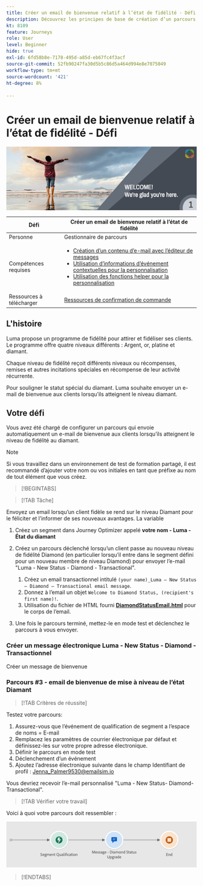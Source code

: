 ```yaml
---
title: Créer un email de bienvenue relatif à l’état de fidélité - Défi
description: Découvrez les principes de base de création d’un parcours dans la zone de travail du parcours.
kt: 8109
feature: Journeys
role: User
level: Beginner
hide: true
exl-id: 6fd58b8e-7178-495d-a85d-eb67fc4f3acf
source-git-commit: 52fb90247fa30d5b5c86d5a464d994e8e7075049
workflow-type: tm+mt
source-wordcount: '421'
ht-degree: 8%

---
```


# Créer un email de bienvenue relatif à l’état de fidélité - Défi

![AJO Loyalty status email de bienvenue - Bannière de défis](/help/challenges/assets/email-assets/luma-transactional-onboarding-1.png)

| Défi | Créer un email de bienvenue relatif à l’état de fidélité |
|---|---|
| Personne | Gestionnaire de parcours |
| Compétences requises | <ul><li>[Création d’un contenu d’e-mail avec l’éditeur de messages](https://experienceleague.adobe.com/docs/journey-optimizer-learn/tutorials/create-messages/create-email-content-with-the-message-editor.html?lang=en)</li> <li>[Utilisation d’informations d’événement contextuelles pour la personnalisation](https://experienceleague.adobe.com/docs/journey-optimizer-learn/tutorials/personalize-content/use-contextual-event-information-for-personalization.html?lang=en)</li><li>[Utilisation des fonctions helper pour la personnalisation](https://experienceleague.adobe.com/docs/journey-optimizer-learn/tutorials/personalize-content/use-helper-functions-for-personalization.html?lang=en)</li></ul> |
| Ressources à télécharger | [Ressources de confirmation de commande](/help/challenges/assets/email-assets/order-confirmation-assets.zip) |

## L&#39;histoire

Luma propose un programme de fidélité pour attirer et fidéliser ses clients. Le programme offre quatre niveaux différents : Argent, or, platine et diamant.

Chaque niveau de fidélité reçoit différents niveaux ou récompenses, remises et autres incitations spéciales en récompense de leur activité récurrente.

Pour souligner le statut spécial du diamant. Luma souhaite envoyer un e-mail de bienvenue aux clients lorsqu’ils atteignent le niveau diamant.

## Votre défi

Vous avez été chargé de configurer un parcours qui envoie automatiquement un e-mail de bienvenue aux clients lorsqu’ils atteignent le niveau de fidélité au diamant.

>[!NOTE]
> Si vous travaillez dans un environnement de test de formation partagé, il est recommandé d’ajouter votre nom ou vos initiales en tant que préfixe au nom de tout élément que vous créez.

>[!BEGINTABS]

>[!TAB Tâche]

Envoyez un email lorsqu’un client fidèle se rend sur le niveau Diamant pour le féliciter et l’informer de ses nouveaux avantages. La variable

1. Créez un segment dans Journey Optimizer appelé **votre nom - Luma - État du diamant**
1. Créez un parcours déclenché lorsqu’un client passe au nouveau niveau de fidélité Diamond (en particulier lorsqu’il entre dans le segment défini pour un nouveau membre de niveau Diamond) pour envoyer l’e-mail &quot;Luma - New Status - Diamond - Transactional&quot;.

   1. Créez un email transactionnel intitulé `(your name)_Luma – New Status – Diamond – Transactional email message`.
   1. Donnez à l’email un objet `Welcome to Diamond Status, (recipient's first name)!`.
   1. Utilisation du fichier de HTML fourni **[DiamondStatusEmail.html](/help/challenges/assets/email-assets/DiamondStatusEmail.html)** pour le corps de l’email.

1. Une fois le parcours terminé, mettez-le en mode test et déclenchez le parcours à vous envoyer.  

### Créer un message électronique Luma - New Status - Diamond - Transactionnel

Créer un message de bienvenue

### **Parcours #3 - email de bienvenue de mise à niveau de l’état Diamant**


>[!TAB Critères de réussite]

Testez votre parcours:

1. Assurez-vous que l’événement de qualification de segment a l’espace de noms = E-mail
1. Remplacez les paramètres de courrier électronique par défaut et définissez-les sur votre propre adresse électronique.
1. Définir le parcours en mode test
1. Déclenchement d’un événement
1. Ajoutez l’adresse électronique suivante dans le champ Identifiant de profil : Jenna_Palmer9530@emailsim.io

Vous devriez recevoir l’e-mail personnalisé &quot;Luma - New Status- Diamond-Transactional&quot;.

>[!TAB Vérifier votre travail]

Voici à quoi votre parcours doit ressembler :

![Diamond-status-upgrade-parcours](/help/challenges/assets/journey-luma-diamond-status-upgrade.png)

>[!ENDTABS]

